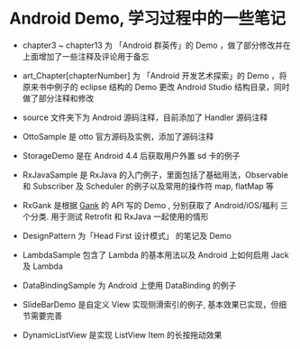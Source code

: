 # Android Demo, 学习过程中的一些笔记

- chapter3 ~ chapter13 为 「Android 群英传」的 Demo ，做了部分修改并在上面增加了一些注释及评论用于备忘

- art_Chapter[chapterNumber] 为 「Android 开发艺术探索」的 Demo ，将原来书中例子的 eclipse 结构的 Demo 更改 Android Studio 结构目录，同时做了部分注释和修改

- source 文件夹下为 Android 源码注释，目前添加了 Handler 源码注释

- OttoSample 是 otto 官方源码及实例，添加了源码注释

- StorageDemo 是在 Android 4.4 后获取用户外置 sd 卡的例子

- RxJavaSample 是 RxJava 的入门例子，里面包括了基础用法，Observable 和 Subscriber 及 Scheduler 的例子以及常用的操作符 map, flatMap 等

- RxGank 是根据 [Gank](http://gank.io/) 的 API 写的 Demo , 分别获取了 Android/iOS/福利 三个分类. 用于测试 Retrofit 和 RxJava 一起使用的情形

- DesignPattern 为「Head First 设计模式」 的笔记及 Demo

- LambdaSample 包含了 Lambda 的基本用法以及 Android 上如何启用 Jack 及 Lambda

- DataBindingSample 为 Android 上使用 DataBinding 的例子

- SlideBarDemo 是自定义 View 实现侧滑索引的例子, 基本效果已实现，但细节需要完善

- DynamicListView 是实现 ListView Item 的长按拖动效果
